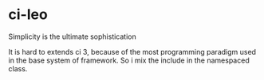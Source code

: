 # ci-leo
Simplicity is the ultimate sophistication

It is hard to extends ci 3, because of the most programming paradigm used in the base system of framework. So i mix the include in the namespaced class.
